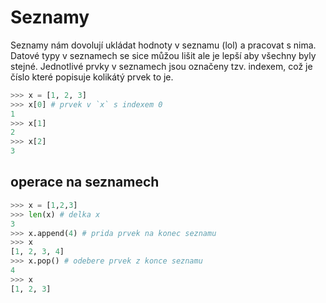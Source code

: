# Seznamy

Seznamy nám dovolují ukládat hodnoty v seznamu (lol) a pracovat s nima.
Datové typy v seznamech se sice můžou lišit ale je lepší aby všechny
byly stejné. Jednotlivé prvky v seznamech jsou označeny tzv. indexem, 
což je číslo které popisuje kolikátý prvek to je.

```python
>>> x = [1, 2, 3]
>>> x[0] # prvek v `x` s indexem 0
1
>>> x[1]
2
>>> x[2]
3
```

## operace na seznamech

```python
>>> x = [1,2,3]
>>> len(x) # delka x
3
>>> x.append(4) # prida prvek na konec seznamu
>>> x
[1, 2, 3, 4]
>>> x.pop() # odebere prvek z konce seznamu
4
>>> x
[1, 2, 3]
```
